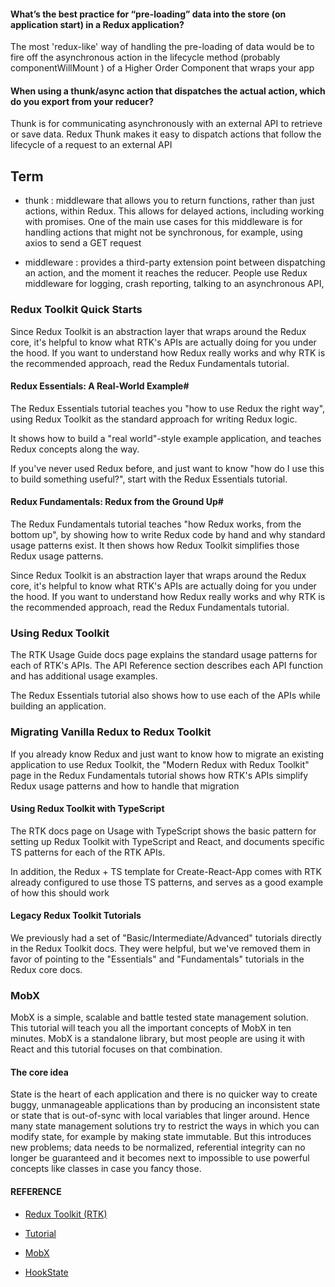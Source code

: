 #### What’s the best practice for “pre-loading” data into the store (on application start) in a Redux application?

 The most 'redux-like' way of handling the pre-loading of data would be to fire off the asynchronous action in the lifecycle method (probably componentWillMount ) of a Higher Order Component that wraps your app

#### When using a thunk/async action that dispatches the actual action, which do you export from your reducer?

Thunk is for communicating asynchronously with an external API to retrieve or save data. Redux Thunk makes it easy to dispatch actions that follow the lifecycle of a request to an external API


##  Term

* thunk :  middleware that allows you to return functions, rather than just actions, within Redux. This allows for delayed actions, including working with promises. One of the main use cases for this middleware is for handling actions that might not be synchronous, for example, using axios to send a GET request <br>

* middleware : provides a third-party extension point between dispatching an action, and the moment it reaches the reducer. People use Redux middleware for logging, crash reporting, talking to an asynchronous API,


### Redux Toolkit Quick Starts


 Since Redux Toolkit is an abstraction layer that wraps around the Redux core, it's helpful to know what RTK's APIs are actually doing for you under the hood. If you want to understand how Redux really works and why RTK is the recommended approach, read the Redux Fundamentals tutorial.

#### Redux Essentials: A Real-World Example#
The Redux Essentials tutorial teaches you "how to use Redux the right way", using Redux Toolkit as the standard approach for writing Redux logic.

It shows how to build a "real world"-style example application, and teaches Redux concepts along the way.

If you've never used Redux before, and just want to know "how do I use this to build something useful?", start with the Redux Essentials tutorial.


#### Redux Fundamentals: Redux from the Ground Up#
The Redux Fundamentals tutorial teaches "how Redux works, from the bottom up", by showing how to write Redux code by hand and why standard usage patterns exist. It then shows how Redux Toolkit simplifies those Redux usage patterns.

Since Redux Toolkit is an abstraction layer that wraps around the Redux core, it's helpful to know what RTK's APIs are actually doing for you under the hood. If you want to understand how Redux really works and why RTK is the recommended approach, read the Redux Fundamentals tutorial.

### Using Redux Toolkit
The RTK Usage Guide docs page explains the standard usage patterns for each of RTK's APIs. The API Reference section describes each API function and has additional usage examples.

The Redux Essentials tutorial also shows how to use each of the APIs while building an application.

### Migrating Vanilla Redux to Redux Toolkit
If you already know Redux and just want to know how to migrate an existing application to use Redux Toolkit, the "Modern Redux with Redux Toolkit" page in the Redux Fundamentals tutorial shows how RTK's APIs simplify Redux usage patterns and how to handle that migration

#### Using Redux Toolkit with TypeScript
The RTK docs page on Usage with TypeScript shows the basic pattern for setting up Redux Toolkit with TypeScript and React, and documents specific TS patterns for each of the RTK APIs.

In addition, the Redux + TS template for Create-React-App comes with RTK already configured to use those TS patterns, and serves as a good example of how this should work

#### Legacy Redux Toolkit Tutorials
We previously had a set of "Basic/Intermediate/Advanced" tutorials directly in the Redux Toolkit docs. They were helpful, but we've removed them in favor of pointing to the "Essentials" and "Fundamentals" tutorials in the Redux core docs.



### MobX 
MobX is a simple, scalable and battle tested state management solution. This tutorial will teach you all the important concepts of MobX in ten minutes. MobX is a standalone library, but most people are using it with React and this tutorial focuses on that combination.

#### The core idea
State is the heart of each application and there is no quicker way to create buggy, unmanageable applications than by producing an inconsistent state or state that is out-of-sync with local variables that linger around. Hence many state management solutions try to restrict the ways in which you can modify state, for example by making state immutable. But this introduces new problems; data needs to be normalized, referential integrity can no longer be guaranteed and it becomes next to impossible to use powerful concepts like classes in case you fancy those.


#### REFERENCE 

* [Redux Toolkit (RTK)](https://redux-toolkit.js.org/)
* [Tutorial](https://redux-toolkit.js.org/tutorials/overview)

* [MobX](https://mobx.js.org/getting-started.html)

* [HookState](https://hookstate.js.org/)


